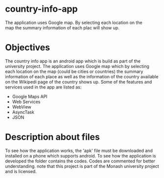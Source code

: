 # country-info-app
The application uses Google map. By selecting each location on the  
map the summary information of each plac will show up. 



# Objectives
The country info app is an android app which is build as part of 
the university project. The application uses Google map which by selecting each location on the 
map (could be cities or countries) the summary information of each place as well as the information
of the country available on the Wikipedi page of the country shows up. 
Some of the features and services used in the app are listed as:
- Google Maps API
- Web Services
- WebView
- AsyncTask
- JSON



# Description about files
To see how the application works, the 'apk' file must be downloaded and installed 
on a phone which supports android.
To see how the application is developed the folder contains the codes. Codes are commented
for better understanding. 
note that this project is part of the Monash university project and is licensed. 
